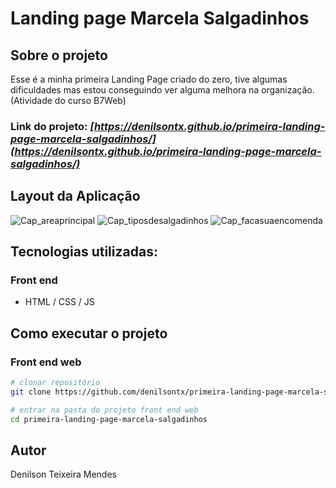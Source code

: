 # Landing page Marcela Salgadinhos

## Sobre o projeto

Esse é a minha primeira Landing Page criado do zero, tive algumas dificuldades mas estou conseguindo ver alguma melhora na organização. (Atividade do curso B7Web)

### Link do projeto: _[https://denilsontx.github.io/primeira-landing-page-marcela-salgadinhos/](https://denilsontx.github.io/primeira-landing-page-marcela-salgadinhos/)_

## Layout da Aplicação
![Cap_areaprincipal](https://github.com/denilsontx/primeira-landing-page-marcela-salgadinhos/assets/136747514/99112b60-d088-46e0-9eea-441824baf5c8)
![Cap_tiposdesalgadinhos](https://github.com/denilsontx/primeira-landing-page-marcela-salgadinhos/assets/136747514/cd2a2a83-7ea0-4dc2-88f0-14f6b4e5fdf9)
![Cap_facasuaencomenda](https://github.com/denilsontx/primeira-landing-page-marcela-salgadinhos/assets/136747514/668ea0a8-9882-45ac-95b0-d884e135bfed)


## Tecnologias utilizadas:
### Front end
- HTML / CSS / JS

## Como executar o projeto

### Front end web

```bash
# clonar repositório
git clone https://github.com/denilsontx/primeira-landing-page-marcela-salgadinhos

# entrar na pasta do projeto front end web
cd primeira-landing-page-marcela-salgadinhos
```

## Autor

Denilson Teixeira Mendes

